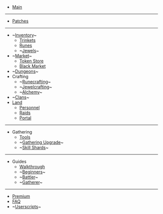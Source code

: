 <!-- docs/_sidebar.md -->

* [Main](/)

<hr>

* [Patches](patches.md)

<hr>

* ~[Inventory](inventory.md)~
  * [Trinkets](inventory/trinkets.md)
  * [Runes](inventory/runes.md)
  * ~[Jewels](inventory/jewels.md)~
* ~[Market](market.md)~
  * [Token Store](market/tokenstore.md)
  * [Black Market](market/blackmarket.md)
* ~[Dungeons](dungeons.md)~
* Crafting
  * ~[Runecrafting](crafting/runecrafting.md)~
  * ~[Jewelcrafting](crafting/jewelcrafting.md)~
  * ~[Alchemy](crafting/alchemy.md)~
* ~[Clans](clans.md)~
* [Land](land.md)
  * [Personnel](land/personnel.md)
  * [Raids](land/raids.md)
  * [Portal](land/portal.md)

<hr>

* Gathering
  * [Tools](gathering/tools.md)
  * ~[Gathering Upgrade](gathering/gatheringupgrade.md)~
  * ~[Skill Shards](gathering/shards.md)~

<hr>

* Guides
  * [Walkthrough](guides/walkthrough.md)
  * ~[Beginners](guides/beginners.md)~
  * ~[Battler](guides/battler.md)~
  * ~[Gatherer](guides/gatherer.md)~

<hr>

* [Premium](premium.md)
* [FAQ](faq.md)
* ~[Userscripts](userscripts.md)~
